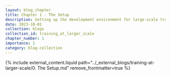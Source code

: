 ```yaml
---
layout: blog_chapter
title: Chapter 1 - The Setup
description: Setting up the development environment for large-scale training
date: 2023-10-01
collection: blogs
collection_id: training_at_larger_scale
chapter_number: 1
importance: 1
category: blog-collection
---
```


{% include external_content.liquid path="../_external_blogs/training-at-larger-scale/0. The Setup.md" remove_frontmatter=true %}
